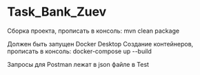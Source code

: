 # Task_Bank_Zuev
Сборка проекта, прописать в консоль: mvn clean package 

Должен быть запущен Docker Desktop
Создание контейнеров, прописать в консоль: docker-compose up --build

Запросы для Postman лежат в json файле в Test
